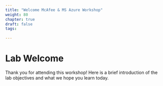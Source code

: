 ```yaml
---
title: "Welcome McAfee & MS Azure Workshop"
weight: 80
chapter: true
draft: false
tags:
  
---
```


# Lab Welcome

Thank you for attending this workshop! Here is a brief introduction of the lab objectives and what we hope you learn today. 

